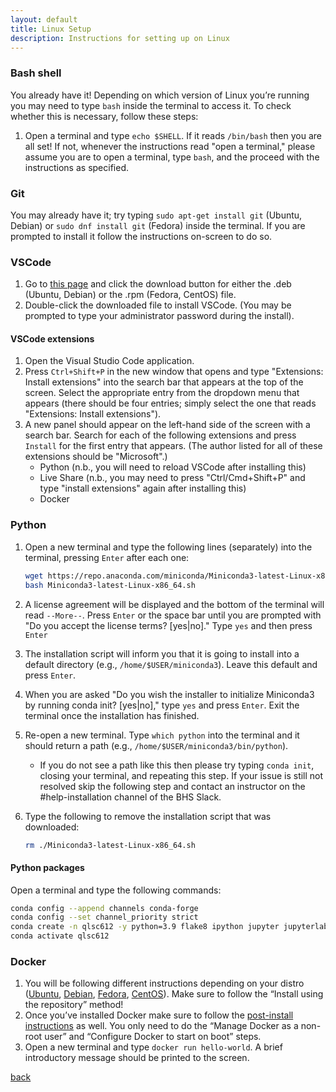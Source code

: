 ```yaml
---
layout: default
title: Linux Setup
description: Instructions for setting up on Linux
---
```


### Bash shell

You already have it!
Depending on which version of Linux you’re running you may need to type `bash` inside the terminal to access it.
To check whether this is necessary, follow these steps:

1. Open a terminal and type `echo $SHELL`.
   If it reads `/bin/bash` then you are all set!
   If not, whenever the instructions read "open a terminal," please assume you are to open a terminal, type `bash`, and the proceed with the instructions as specified.

### Git

You may already have it; try typing `sudo apt-get install git` (Ubuntu, Debian) or `sudo dnf install git` (Fedora) inside the terminal.
If you are prompted to install it follow the instructions on-screen to do so.

### VSCode

1. Go to [this page](https://code.visualstudio.com/) and click the download button for either the .deb (Ubuntu, Debian) or the .rpm (Fedora, CentOS) file.
1. Double-click the downloaded file to install VSCode.
   (You may be prompted to type your administrator password during the install).

#### VSCode extensions

1. Open the Visual Studio Code application.
1. Press `Ctrl+Shift+P` in the new window that opens and type "Extensions: Install extensions" into the search bar that appears at the top of the screen.
   Select the appropriate entry from the dropdown menu that appears (there should be four entries; simply select the one that reads "Extensions: Install extensions").
1. A new panel should appear on the left-hand side of the screen with a search bar.
   Search for each of the following extensions and press `Install` for the first entry that appears. (The author listed for all of these extensions should be "Microsoft".)
      - Python (n.b., you will need to reload VSCode after installing this)
      - Live Share (n.b., you may need to press "Ctrl/Cmd+Shift+P" and type "install extensions" again after installing this)
      - Docker

### Python

1. Open a new terminal and type the following lines (separately) into the terminal, pressing `Enter` after each one:

   ``` bash
   wget https://repo.anaconda.com/miniconda/Miniconda3-latest-Linux-x86_64.sh
   bash Miniconda3-latest-Linux-x86_64.sh
   ```

1. A license agreement will be displayed and the bottom of the terminal will read `--More--`.
   Press `Enter` or the space bar until you are prompted with "Do you accept the license terms? [yes|no]."
   Type `yes` and then press `Enter`
1. The installation script will inform you that it is going to install into a default directory (e.g., `/home/$USER/miniconda3`).
   Leave this default and press `Enter`.
1. When you are asked "Do you wish the installer to initialize Miniconda3 by running conda init? [yes|no]," type `yes` and press `Enter`.
   Exit the terminal once the installation has finished.
1. Re-open a new terminal.
   Type `which python` into the terminal and it should return a path (e.g., `/home/$USER/miniconda3/bin/python`).
   - If you do not see a path like this then please try typing `conda init`, closing your terminal, and repeating this step.
     If your issue is still not resolved skip the following step and contact an instructor on the #help-installation channel of the BHS Slack.
1. Type the following to remove the installation script that was downloaded:

   ``` bash
   rm ./Miniconda3-latest-Linux-x86_64.sh
   ```

#### Python packages

Open a terminal and type the following commands:

``` bash
conda config --append channels conda-forge
conda config --set channel_priority strict
conda create -n qlsc612 -y python=3.9 flake8 ipython jupyter jupyterlab matplotlib nibabel nilearn numpy pandas scipy seaborn bokeh statsmodels
conda activate qlsc612
```

### Docker

1. You will be following different instructions depending on your distro ([Ubuntu](https://docs.docker.com/engine/install/ubuntu/), [Debian](https://docs.docker.com/engine/install/debian/), [Fedora](https://docs.docker.com/engine/install/fedora/), [CentOS](https://docs.docker.com/engine/install/centos/)).
   Make sure to follow the “Install using the repository” method!
1. Once you’ve installed Docker make sure to follow the [post-install instructions](https://docs.docker.com/engine/install/linux-postinstall/) as well.
   You only need to do the “Manage Docker as a non-root user” and “Configure Docker to start on boot” steps.
1. Open a new terminal and type `docker run hello-world`.
   A brief introductory message should be printed to the screen.

[back](./setup.html)
